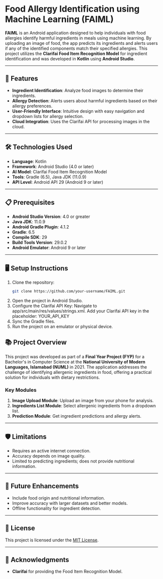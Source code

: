 # Food Allergy Identification using Machine Learning (FAIML)

**FAIML** is an Android application designed to help individuals with food allergies identify harmful ingredients in meals using machine learning. By uploading an image of food, the app predicts its ingredients and alerts users if any of the identified components match their specified allergies. This project utilizes the **Clarifai Food Item Recognition Model** for ingredient identification and was developed in **Kotlin** using **Android Studio**.

---

## 🚀 Features
- **Ingredient Identification**: Analyze food images to determine their ingredients.
- **Allergy Detection**: Alerts users about harmful ingredients based on their allergy preferences.
- **User-Friendly Interface**: Intuitive design with easy navigation and dropdown lists for allergy selection.
- **Cloud Integration**: Uses the Clarifai API for processing images in the cloud.

---

## 🛠️ Technologies Used
- **Language**: Kotlin
- **Framework**: Android Studio (4.0 or later)
- **AI Model**: Clarifai Food Item Recognition Model
- **Tools**: Gradle (6.5), Java JDK (11.0.9)
- **API Level**: Android API 29 (Android 9 or later)

---

## 📋 Prerequisites
- **Android Studio Version**: 4.0 or greater
- **Java JDK**: 11.0.9
- **Android Gradle Plugin**: 4.1.2
- **Gradle**: 6.5
- **Compile SDK**: 29
- **Build Tools Version**: 29.0.2
- **Android Emulator**: Android 9 or later

---

## 🖥️ Setup Instructions
1. Clone the repository:
   ```bash
   git clone https://github.com/your-username/FAIML.git

2. Open the project in Android Studio.
3. Configure the Clarifai API Key:
    Navigate to app/src/main/res/values/strings.xml.
    Add your Clarifai API key in the placeholder:
<string name="clarifai_api_key">YOUR_API_KEY</string>
4. Sync the Gradle files.
5. Run the project on an emulator or physical device.

## 📚 Project Overview
This project was developed as part of a **Final Year Project (FYP)** for a Bachelor's in Computer Science at the **National University of Modern Languages, Islamabad (NUML)** in 2021. The application addresses the challenge of identifying allergenic ingredients in food, offering a practical solution for individuals with dietary restrictions.

### Key Modules
1. **Image Upload Module**: Upload an image from your phone for analysis.
2. **Ingredients List Module**: Select allergenic ingredients from a dropdown list.
3. **Prediction Module**: Get ingredient predictions and allergy alerts.

---

## 🛡️ Limitations
- Requires an active internet connection.
- Accuracy depends on image quality.
- Limited to predicting ingredients; does not provide nutritional information.

---

## 🎯 Future Enhancements
- Include food origin and nutritional information.
- Improve accuracy with larger datasets and better models.
- Offline functionality for ingredient detection.

---

## 📜 License
This project is licensed under the [MIT License](LICENSE).

---

## 📝 Acknowledgments
- **Clarifai** for providing the Food Item Recognition Model.

